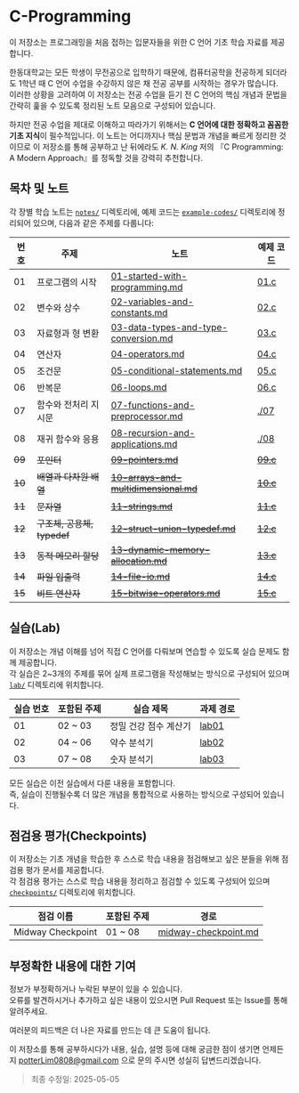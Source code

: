 # C-Programming

이 저장소는 프로그래밍을 처음 접하는 입문자들을 위한 C 언어 기초 학습 자료를 제공합니다.

한동대학교는 모든 학생이 무전공으로 입학하기 때문에, 컴퓨터공학을 전공하게 되더라도 1학년 때 C 언어 수업을 수강하지 않은 채 전공 공부를 시작하는 경우가 많습니다.  
이러한 상황을 고려하여 이 저장소는 전공 수업을 듣기 전 C 언어의 핵심 개념과 문법을 간략히 훑을 수 있도록 정리된 노트 모음으로 구성되어 있습니다.

하지만 전공 수업을 제대로 이해하고 따라가기 위해서는 **C 언어에 대한 정확하고 꼼꼼한 기초 지식**이 필수적입니다. 이 노트는 어디까지나 핵심 문법과 개념을 빠르게 정리한 것이므로 이 저장소를 통해 공부하고 난 뒤에라도 _K. N. King_ 저의 『C Programming: A Modern Approach』를 정독할 것을 강력히 추천합니다.


## 목차 및 노트

각 장별 학습 노트는 [`notes/`](./notes) 디렉토리에, 예제 코드는 [`example-codes/`](./example-codes) 디렉토리에 정리되어 있으며, 다음과 같은 주제를 다룹니다:

| 번호 | 주제                           | 노트                                                                                             | 예제 코드                                     |
|------|--------------------------------|--------------------------------------------------------------------------------------------------|----------------------------------------------|
| 01   | 프로그램의 시작                | [01-started-with-programming.md](notes/01-started-with-programming.md)                           | [01.c](example-codes/01.c)                   |
| 02   | 변수와 상수                    | [02-variables-and-constants.md](notes/02-variables-and-constants.md)                             | [02.c](example-codes/02.c)                   |
| 03   | 자료형과 형 변환               | [03-data-types-and-type-conversion.md](notes/03-data-types-and-type-conversion.md)               | [03.c](example-codes/03.c)                   |
| 04   | 연산자                         | [04-operators.md](notes/04-operators.md)                                                         | [04.c](example-codes/04.c)                   |
| 05   | 조건문                         | [05-conditional-statements.md](notes/05-conditional-statements.md)                               | [05.c](example-codes/05.c)                   |
| 06   | 반복문                         | [06-loops.md](notes/06-loops.md)                                                                 | [06.c](example-codes/06.c)                   |
| 07   | 함수와 전처리 지시문    | [07-functions-and-preprocessor.md](notes/07-functions-and-preprocessor.md) | [./07](example-codes/07)               |
| 08   | 재귀 함수와 응용               | [08-recursion-and-applications.md](notes/08-recursion-and-applications.md)                   | [./08](example-codes/08)               |
| ~~09~~   | ~~포인터~~                         | ~~[09-pointers.md](notes/09-pointers.md)~~                                                       | ~~[09.c](example-codes/09.c)~~               |
| ~~10~~   | ~~배열과 다차원 배열~~             | ~~[10-arrays-and-multidimensional.md](notes/10-arrays-and-multidimensional.md)~~                 | ~~[10.c](example-codes/10.c)~~               |
| ~~11~~   | ~~문자열~~                         | ~~[11-strings.md](notes/11-strings.md)~~                                                         | ~~[11.c](example-codes/11.c)~~               |
| ~~12~~   | ~~구조체, 공용체, typedef~~        | ~~[12-struct-union-typedef.md](notes/12-struct-union-typedef.md)~~                               | ~~[12.c](example-codes/12.c)~~               |
| ~~13~~   | ~~동적 메모리 할당~~               | ~~[13-dynamic-memory-allocation.md](notes/13-dynamic-memory-allocation.md)~~                     | ~~[13.c](example-codes/13.c)~~               |
| ~~14~~   | ~~파일 입출력~~                    | ~~[14-file-io.md](notes/14-file-io.md)~~                                                         | ~~[14.c](example-codes/14.c)~~               |
| ~~15~~   | ~~비트 연산자~~                    | ~~[15-bitwise-operators.md](notes/15-bitwise-operators.md)~~                                     | ~~[15.c](example-codes/15.c)~~               |

## 실습(Lab)

이 저장소는 개념 이해를 넘어 직접 C 언어를 다뤄보며 연습할 수 있도록 실습 문제도 함께 제공합니다.  
각 실습은 2~3개의 주제를 묶어 실제 프로그램을 작성해보는 방식으로 구성되어 있으며 [`lab/`](./lab) 디렉토리에 위치합니다.

| 실습 번호 | 포함된 주제 |       실습 제목       |     과제 경로      |
|-----------|-------------|-----------------------|--------------------|
|     01    |   02 ~ 03   | 정밀 건강 점수 계산기 | [lab01](lab/lab01) |
|     02    |   04 ~ 06   | 약수 분석기           | [lab02](lab/lab02) |
|     03    |   07 ~ 08   | 숫자 분석기           | [lab03](lab/lab03) |


모든 실습은 이전 실습에서 다룬 내용을 포함합니다.  
즉, 실습이 진행될수록 더 많은 개념을 통합적으로 사용하는 방식으로 구성되어 있습니다.

## 점검용 평가(Checkpoints)

이 저장소는 기초 개념을 학습한 후 스스로 학습 내용을 점검해보고 싶은 분들을 위해 점검용 평가 문서를 제공합니다.  
각 점검용 평가는 스스로 학습 내용을 정리하고 점검할 수 있도록 구성되어 있으며 [`checkpoints/`](./checkpoints) 디렉토리에 위치합니다.

| 점검 이름         | 포함된 주제 | 경로                                                       |
|-------------------|-------------|------------------------------------------------------------|
| Midway Checkpoint | 01 ~ 08     | [midway-checkpoint.md](./checkpoint/midway-checkpoint.md) |

## 부정확한 내용에 대한 기여

정보가 부정확하거나 누락된 부분이 있을 수 있습니다.  
오류를 발견하시거나 추가하고 싶은 내용이 있으시면 Pull Request 또는 Issue를 통해 알려주세요.

여러분의 피드백은 더 나은 자료를 만드는 데 큰 도움이 됩니다.

이 저장소를 통해 공부하시다가 내용, 실습, 설명 등에 대해 궁금한 점이 생기면
언제든지 potterLim0808@gmail.com 으로 문의 주시면 성실히 답변드리겠습니다.

> 최종 수정일: 2025-05-05
